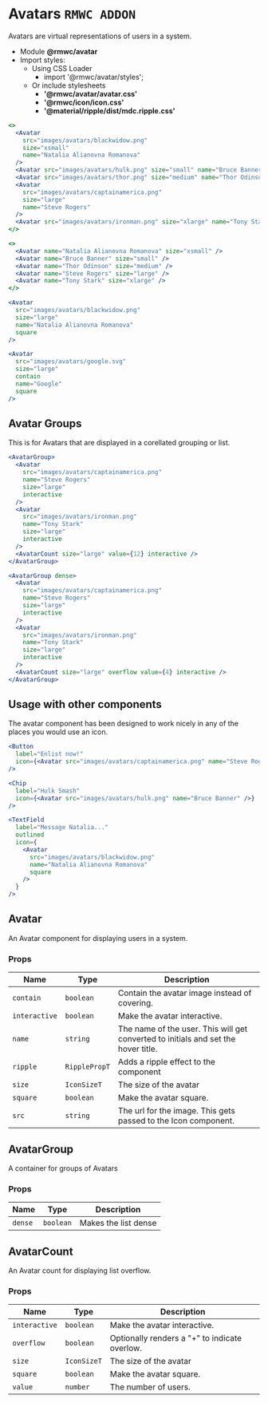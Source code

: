 # Avatars `RMWC ADDON`

Avatars are virtual representations of users in a system.

- Module **@rmwc/avatar**
- Import styles:
  - Using CSS Loader
    - import '@rmwc/avatar/styles';
  - Or include stylesheets
    - **'@rmwc/avatar/avatar.css'**
    - **'@rmwc/icon/icon.css'**
    - **'@material/ripple/dist/mdc.ripple.css'**

```jsx
<>
  <Avatar
    src="images/avatars/blackwidow.png"
    size="xsmall"
    name="Natalia Alianovna Romanova"
  />
  <Avatar src="images/avatars/hulk.png" size="small" name="Bruce Banner" />
  <Avatar src="images/avatars/thor.png" size="medium" name="Thor Odinson" />
  <Avatar
    src="images/avatars/captainamerica.png"
    size="large"
    name="Steve Rogers"
  />
  <Avatar src="images/avatars/ironman.png" size="xlarge" name="Tony Stark" />
</>
```

```jsx
<>
  <Avatar name="Natalia Alianovna Romanova" size="xsmall" />
  <Avatar name="Bruce Banner" size="small" />
  <Avatar name="Thor Odinson" size="medium" />
  <Avatar name="Steve Rogers" size="large" />
  <Avatar name="Tony Stark" size="xlarge" />
</>
```

```jsx
<Avatar
  src="images/avatars/blackwidow.png"
  size="large"
  name="Natalia Alianovna Romanova"
  square
/>
```

```jsx
<Avatar
  src="images/avatars/google.svg"
  size="large"
  contain
  name="Google"
  square
/>
```

## Avatar Groups

This is for Avatars that are displayed in a corellated grouping or list.

```jsx
<AvatarGroup>
  <Avatar
    src="images/avatars/captainamerica.png"
    name="Steve Rogers"
    size="large"
    interactive
  />
  <Avatar
    src="images/avatars/ironman.png"
    name="Tony Stark"
    size="large"
    interactive
  />
  <AvatarCount size="large" value={12} interactive />
</AvatarGroup>
```

```jsx
<AvatarGroup dense>
  <Avatar
    src="images/avatars/captainamerica.png"
    name="Steve Rogers"
    size="large"
    interactive
  />
  <Avatar
    src="images/avatars/ironman.png"
    name="Tony Stark"
    size="large"
    interactive
  />
  <AvatarCount size="large" overflow value={4} interactive />
</AvatarGroup>
```

## Usage with other components

The avatar component has been designed to work nicely in any of the places you would use an icon.

```jsx
<Button
  label="Enlist now!"
  icon={<Avatar src="images/avatars/captainamerica.png" name="Steve Rogers" />}
/>
```

```jsx
<Chip
  label="Hulk Smash"
  icon={<Avatar src="images/avatars/hulk.png" name="Bruce Banner" />}
/>
```

```jsx
<TextField
  label="Message Natalia..."
  outlined
  icon={
    <Avatar
      src="images/avatars/blackwidow.png"
      name="Natalia Alianovna Romanova"
      square
    />
  }
/>
```

## Avatar

An Avatar component for displaying users in a system.

### Props

| Name          | Type          | Description                                                                        |
| ------------- | ------------- | ---------------------------------------------------------------------------------- |
| `contain`     | `boolean`     | Contain the avatar image instead of covering.                                      |
| `interactive` | `boolean`     | Make the avatar interactive.                                                       |
| `name`        | `string`      | The name of the user. This will get converted to initials and set the hover title. |
| `ripple`      | `RipplePropT` | Adds a ripple effect to the component                                              |
| `size`        | `IconSizeT`   | The size of the avatar                                                             |
| `square`      | `boolean`     | Make the avatar square.                                                            |
| `src`         | `string`      | The url for the image. This gets passed to the Icon component.                     |

## AvatarGroup

A container for groups of Avatars

### Props

| Name    | Type      | Description          |
| ------- | --------- | -------------------- |
| `dense` | `boolean` | Makes the list dense |

## AvatarCount

An Avatar count for displaying list overflow.

### Props

| Name          | Type        | Description                                   |
| ------------- | ----------- | --------------------------------------------- |
| `interactive` | `boolean`   | Make the avatar interactive.                  |
| `overflow`    | `boolean`   | Optionally renders a "+" to indicate overlow. |
| `size`        | `IconSizeT` | The size of the avatar                        |
| `square`      | `boolean`   | Make the avatar square.                       |
| `value`       | `number`    | The number of users.                          |
